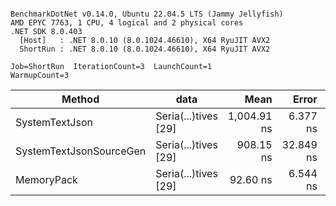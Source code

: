 ```

BenchmarkDotNet v0.14.0, Ubuntu 22.04.5 LTS (Jammy Jellyfish)
AMD EPYC 7763, 1 CPU, 4 logical and 2 physical cores
.NET SDK 8.0.403
  [Host]   : .NET 8.0.10 (8.0.1024.46610), X64 RyuJIT AVX2
  ShortRun : .NET 8.0.10 (8.0.1024.46610), X64 RyuJIT AVX2

Job=ShortRun  IterationCount=3  LaunchCount=1  
WarmupCount=3  

```
| Method                  | data                 | Mean        | Error     | StdDev   | Min         | Max         | Gen0   | Allocated |
|------------------------ |--------------------- |------------:|----------:|---------:|------------:|------------:|-------:|----------:|
| SystemTextJson          | Seria(...)tives [29] | 1,004.91 ns |  6.377 ns | 0.350 ns | 1,004.69 ns | 1,005.31 ns | 0.0038 |     464 B |
| SystemTextJsonSourceGen | Seria(...)tives [29] |   908.15 ns | 32.849 ns | 1.801 ns |   906.70 ns |   910.17 ns | 0.0067 |     568 B |
| MemoryPack              | Seria(...)tives [29] |    92.60 ns |  6.544 ns | 0.359 ns |    92.19 ns |    92.82 ns | 0.0014 |     120 B |
